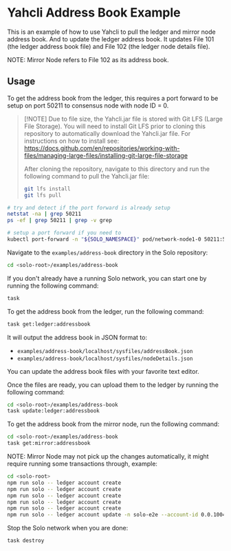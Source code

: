 # Yahcli Address Book Example

This is an example of how to use Yahcli to pull the ledger and mirror node address book.  And to update the ledger address book.  It updates File 101 (the ledger address book file) and File 102 (the ledger node details file).

NOTE: Mirror Node refers to File 102 as its address book.

## Usage

To get the address book from the ledger, this requires a port forward to be setup on port 50211 to consensus node with node ID = 0.

> \[!NOTE]
> Due to file size, the Yahcli.jar file is stored with Git LFS (Large File Storage).  You will need to install Git LFS prior to cloning this repository to automatically download the Yahcli.jar file. For instructions on how to install see: <https://docs.github.com/en/repositories/working-with-files/managing-large-files/installing-git-large-file-storage>
>
> After cloning the repository, navigate to this directory and run the following command to pull the Yahcli.jar file:
>
> ```bash
> git lfs install
> git lfs pull
> ```

```bash
# try and detect if the port forward is already setup
netstat -na | grep 50211
ps -ef | grep 50211 | grep -v grep

# setup a port forward if you need to
kubectl port-forward -n "${SOLO_NAMESPACE}" pod/network-node1-0 50211:50211
```

Navigate to the `examples/address-book` directory in the Solo repository:

```bash
cd <solo-root>/examples/address-book
```

If you don't already have a running Solo network, you can start one by running the following command:

```bash
task
```

To get the address book from the ledger, run the following command:

```bash
task get:ledger:addressbook
```

It will output the address book in JSON format to:

* `examples/address-book/localhost/sysfiles/addressBook.json`
* `examples/address-book/localhost/sysfiles/nodeDetails.json`

You can update the address book files with your favorite text editor.

Once the files are ready, you can upload them to the ledger by running the following command:

```bash
cd <solo-root>/examples/address-book
task update:ledger:addressbook
```

To get the address book from the mirror node, run the following command:

```bash
cd <solo-root>/examples/address-book
task get:mirror:addressbook
```

NOTE: Mirror Node may not pick up the changes automatically, it might require running some transactions through, example:

```bash
cd <solo-root>
npm run solo -- ledger account create
npm run solo -- ledger account create
npm run solo -- ledger account create
npm run solo -- ledger account create
npm run solo -- ledger account create
npm run solo -- ledger account update -n solo-e2e --account-id 0.0.1004 --hbar-amount 78910 
```

Stop the Solo network when you are done:

```bash
task destroy
```
